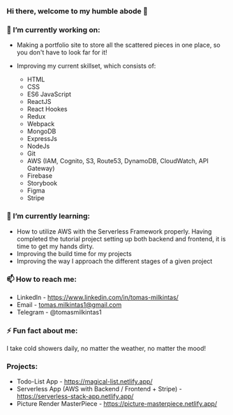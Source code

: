 ### Hi there, welcome to my humble abode 👋

### 🔭 I’m currently working on:
- Making a portfolio site to store all the scattered pieces in one place,
so you don't have to look far for it!

- Improving my current skillset, which consists of:
    - HTML
    - CSS
    - ES6 JavaScript
    - ReactJS
    - React Hookes
    - Redux
    - Webpack
    - MongoDB
    - ExpressJs
    - NodeJs
    - Git
    - AWS (IAM, Cognito, S3, Route53, DynamoDB, CloudWatch, API Gateway)
    - Firebase
    - Storybook
    - Figma
    - Stripe

### 🌱 I’m currently learning:
- How to utilize AWS with the Serverless Framework properly. Having completed the tutorial
project setting up both backend and frontend, it is time to get my hands dirty.
- Improving the build time for my projects
- Improving the way I approach the different stages of a given project

### 📫 How to reach me:
- LinkedIn - https://www.linkedin.com/in/tomas-milkintas/
- Email - tomas.milkintas1@gmail.com
- Telegram - @tomasmilkintas1

### ⚡ Fun fact about me: 
I take cold showers daily, no matter the weather, no matter the mood! 

### Projects:

- Todo-List App - https://magical-list.netlify.app/
- Serverless App (AWS with Backend / Frontend + Stripe) - https://serverless-stack-app.netlify.app/
- Picture Render MasterPiece - https://picture-masterpiece.netlify.app/



<!--
**tomasmilkintas/tomasmilkintas** is a ✨ _special_ ✨ repository because its `README.md` (this file) appears on your GitHub profile.

Here are some ideas to get you started:

- 🔭 I’m currently working on ...
- 🌱 I’m currently learning ...
- 👯 I’m looking to collaborate on ...
- 🤔 I’m looking for help with ...
- 💬 Ask me about ...
- 📫 How to reach me: ...
- 😄 Pronouns: ...
- ⚡ Fun fact: ...
-->
